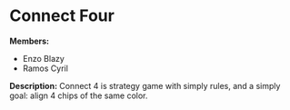 # Connect Four

**Members:**
- Enzo Blazy 
- Ramos Cyril

**Description:** Connect 4 is strategy game with simply rules, and a simply goal: align 4 chips of the same color.
